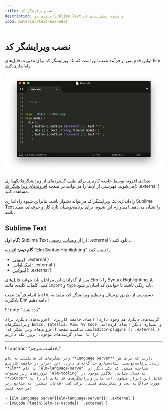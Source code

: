 ```yaml
---
title: نصب ویرایشگر کد
description: مروری بر Sublime Text و شیوه پیکربندی آن
icon: material/text-box-edit
---
```


# نصب ویرایشگر کد

اولین قدم پس از فرآیند نصب این است که یک ویرایشگر کد برای مدیریت فایل‌های Elm راه‌اندازی کنید.

![text-editor](../assets/images/editor.webp)

تعدادی افزونه توسط جامعه کاربری برای طیف گسترده‌ای از ویرایشگرها نگهداری می‌شوند. فهرستی از آن‌ها را می‌توانید در صفحه [افزونه‌های ویرایشگر کد][editor-plugins]{: .external } مشاهده کنید.

راه‌اندازی یک ویرایشگر کد می‌تواند دشوار باشد، بنابراین شیوه راه‌اندازی Sublime Text را نشان می‌دهم. امیدوارم این شیوه، برای برنامه‌نویسان تازه کار و حرفه‌ای، مفید باشد.

## Sublime Text

**گام اول:** Sublime Text را از [وبسایت رسمی][sublime-text]{: .external } دانلود کنید.

**گام دوم:** افزونه "Elm Syntax Highlighting" را نصب کنید.

- [ویندوز](https://github.com/evancz/elm-syntax-highlighting/blob/master/install/windows.md){: .external }
- [مک اواس](https://github.com/evancz/elm-syntax-highlighting/blob/master/install/mac.md){: .external }
- [لینوکس](https://github.com/evancz/elm-syntax-highlighting/blob/master/install/linux.md){: .external }

پس از گذراندن این مراحل، باید بتوانید فایل‌های Elm را با Syntax Highlighting باز کنید. کلمات کلیدی مانند `import` و `type` باید رنگی باشند تا خواندن کد آسان‌تر شود.

با اتمام فرآیند نصب `elm`، دسترسی از طریق ترمینال و تنظیم ویرایشگر کد، بیایید به یادگیری Elm ادامه دهیم!

!!! note "یادداشت"

	گزینه‌های دیگری هم وجود دارد! اعضای جامعه کاربری، افزونه‌های دیگری برای ویرایشگرهای Emacs، IntelliJ، Vim، VS Code و بسیاری دیگر ایجاد کرده‌اند. سعی می‌کنیم صفحه [افزونه‌های ویرایشگر کد][editor-plugins]{: .external } را با تمام گزینه‌های موجود، بروز نگه داریم!

***

!!! abstract "یادداشت مترجم"

	ویرایشگرهای کد قابلیتی به نام **Language Server** دارند که برای هر زبان برنامه‌نویسی، پیاده‌سازی جداگانه‌‌ای دارد. این ابزار در جامعه کاربری **Elm** با نام `elm-language-server` شناخته می‌شود که یکی دیگر از پروژه‌های زیر مجموعه `elm-tooling` به حساب می‌آید. پلاگین موجود در **VSCode** شامل این ابزار می‌شود، اما سایر ویرایشگرهای کد باید آن را به صورت جداگانه نصب و پیکربندی کنند. برای کسب اطلاعات بیشتر، به منابع زیر مراجعه کنید:

	- [Elm Language Server][elm-language-server]{: .external } 
	- [VSCode Plugin][elm-ls-vscode]{: .external }

[editor-plugins]: https://github.com/elm/editor-plugins
[sublime-text]: https://www.sublimetext.com
[elm-language-server]: https://github.com/elm-tooling/elm-language-server
[elm-ls-vscode]: https://marketplace.visualstudio.com/items?itemName=Elmtooling.elm-ls-vscode